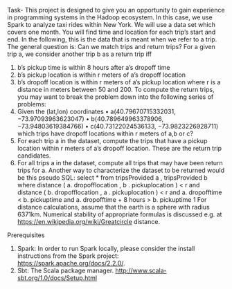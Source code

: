 Task-
This project is designed to give you an opportunity to gain experience in programming
systems in the Hadoop ecosystem. In this case, we use Spark to analyze taxi rides within
New York.
We will use a data set which covers one month. You will find time and location for each
trip’s start and end. In the following, this is the data that is meant when we refer to a
trip.
The general question is: Can we match trips and return trips? For a given trip a, we
consider another trip b as a return trip iff
1. b’s pickup time is within 8 hours after a’s dropoff time
2. b’s pickup location is within r meters of a’s dropoff location
3. b’s dropoff location is within r meters of a’s pickup location
where r is a distance in meters between 50 and 200.
To compute the return trips, you may want to break the problem down into the following
series of problems:
1. Given the (lat,lon) coordinates
• a(40.79670715332031, −73.97093963623047)
• b(40.789649963378906, −73.94803619384766)
• c(40.73122024536133, −73.9823226928711)
which trips have dropoff locations within r meters of a,b or c?
2. For each trip a in the dataset, compute the trips that have a pickup location within
r meters of a’s dropoff location. These are the return trip candidates.
3. For all trips a in the dataset, compute all trips that may have been return trips for
a.
Another way to characterize the dataset to be returned would be this pseudo SQL:
select *
from
tripsProvided a ,
tripsProvided b
where
distance ( a. dropofflocation , b . pickuplocation ) < r and
distance ( b. dropofflocation , a . pickuplocation ) < r and
a. dropofftime < b. pickuptime and
a. dropofftime + 8 hours > b. pickuptime
1
For distance calculations, assume that the earth is a sphere with radius 6371km. Numerical
stability of appropriate formulas is discussed e.g. at https://en.wikipedia.org/wiki/Greatcircle
distance.

Prerequisites
1. Spark: In order to run Spark locally, please consider the install instructions from
the Spark project: https://spark.apache.org/docs/2.2.0/.
2. Sbt: The Scala package manager. http://www.scala-sbt.org/1.0/docs/Setup.html
